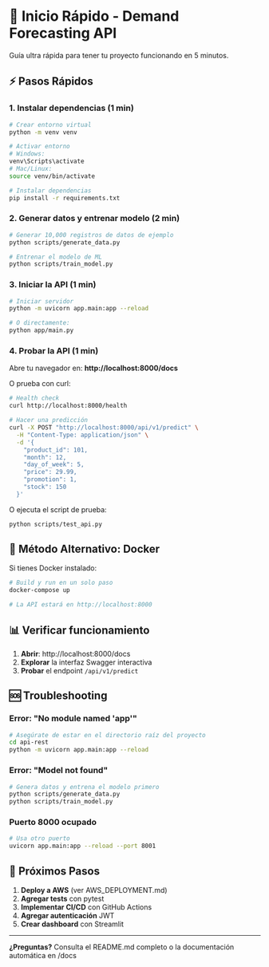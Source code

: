 # 🚀 Inicio Rápido - Demand Forecasting API

Guía ultra rápida para tener tu proyecto funcionando en 5 minutos.

## ⚡ Pasos Rápidos

### 1. Instalar dependencias (1 min)

```bash
# Crear entorno virtual
python -m venv venv

# Activar entorno
# Windows:
venv\Scripts\activate
# Mac/Linux:
source venv/bin/activate

# Instalar dependencias
pip install -r requirements.txt
```

### 2. Generar datos y entrenar modelo (2 min)

```bash
# Generar 10,000 registros de datos de ejemplo
python scripts/generate_data.py

# Entrenar el modelo de ML
python scripts/train_model.py
```

### 3. Iniciar la API (1 min)

```bash
# Iniciar servidor
python -m uvicorn app.main:app --reload

# O directamente:
python app/main.py
```

### 4. Probar la API (1 min)

Abre tu navegador en: **http://localhost:8000/docs**

O prueba con curl:

```bash
# Health check
curl http://localhost:8000/health

# Hacer una predicción
curl -X POST "http://localhost:8000/api/v1/predict" \
  -H "Content-Type: application/json" \
  -d '{
    "product_id": 101,
    "month": 12,
    "day_of_week": 5,
    "price": 29.99,
    "promotion": 1,
    "stock": 150
  }'
```

O ejecuta el script de prueba:

```bash
python scripts/test_api.py
```

## 🐳 Método Alternativo: Docker

Si tienes Docker instalado:

```bash
# Build y run en un solo paso
docker-compose up

# La API estará en http://localhost:8000
```

## 📊 Verificar funcionamiento

1. **Abrir**: http://localhost:8000/docs
2. **Explorar** la interfaz Swagger interactiva
3. **Probar** el endpoint `/api/v1/predict`

## 🆘 Troubleshooting

### Error: "No module named 'app'"

```bash
# Asegúrate de estar en el directorio raíz del proyecto
cd api-rest
python -m uvicorn app.main:app --reload
```

### Error: "Model not found"

```bash
# Genera datos y entrena el modelo primero
python scripts/generate_data.py
python scripts/train_model.py
```

### Puerto 8000 ocupado

```bash
# Usa otro puerto
uvicorn app.main:app --reload --port 8001
```

## 🚀 Próximos Pasos

1. **Deploy a AWS** (ver AWS_DEPLOYMENT.md)
2. **Agregar tests** con pytest
3. **Implementar CI/CD** con GitHub Actions
4. **Agregar autenticación** JWT
5. **Crear dashboard** con Streamlit

---

**¿Preguntas?** Consulta el README.md completo o la documentación automática en /docs

